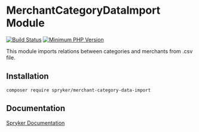 # MerchantCategoryDataImport Module
[![Build Status](https://travis-ci.org/spryker/merchant-category-data-import.svg)](https://travis-ci.org/spryker/merchant-category-data-import)
[![Minimum PHP Version](https://img.shields.io/badge/php-%3E%3D%207.3-8892BF.svg)](https://php.net/)

This module imports relations between categories and merchants from .csv file.

## Installation

```
composer require spryker/merchant-category-data-import
```

## Documentation

[Spryker Documentation](https://academy.spryker.com/developing_with_spryker/module_guide/modules.html)
